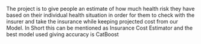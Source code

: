The project is to give people an estimate of how much health risk they have based on their individual health situation in order for them to check with the insurer and take the insurance while keeping projected cost from our Model.
In Short this can be mentioned as Insurance Cost Estimator and the best model used giving accuracy is CatBoost
